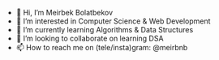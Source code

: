 - 👋 Hi, I’m Meirbek Bolatbekov
- 👀 I’m interested in Computer Science & Web Development
- 🌱 I’m currently learning Algorithms & Data Structures
- 💞️ I’m looking to collaborate on learning DSA
- 📫 How to reach me on (tele/insta)gram: @meirbnb

<!---
meirbeking/meirbeking is a ✨ special ✨ repository because its `README.md` (this file) appears on your GitHub profile.
You can click the Preview link to take a look at your changes.
--->
